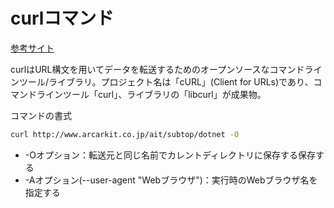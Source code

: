 # curlコマンド

[参考サイト](https://atmarkit.itmedia.co.jp/ait/articles/1608/09/news031.html)

curlはURL構文を用いてデータを転送するためのオープンソースなコマンドラインツール/ライブラリ。プロジェクト名は「cURL」(Client for URLs)であり、コマンドラインツール「curl」、ライブラリの「libcurl」が成果物。

コマンドの書式

```bash
curl http://www.arcarkit.co.jp/ait/subtop/dotnet -O
```

* -Oオプション：転送元と同じ名前でカレントディレクトリに保存する保存する
* -Aオプション(--user-agent "Webブラウザ")：実行時のWebブラウザ名を指定する